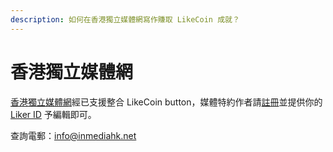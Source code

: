```yaml
---
description: 如何在香港獨立媒體網寫作賺取 LikeCoin 成就？
---
```


# 香港獨立媒體網

[香港獨立媒體網](https://www.inmediahk.net/)經已支援整合 LikeCoin button，媒體特約作者請[註冊](https://docs.like.co/v/zh/user-guide/liker-id/register)並提供你的 [Liker ID](../../liker-id/) 予編輯即可。

查詢電郵：[info@inmediahk.net](mailto:info@inmediahk.net)





